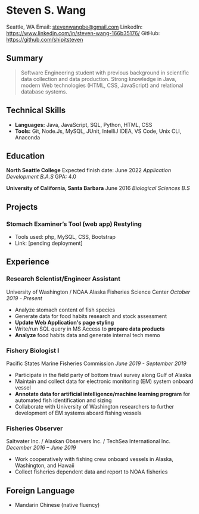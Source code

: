 # Steven S. Wang

Seattle, WA
Email: <stevenwangbe@gmail.com>
LinkedIn: <https://www.linkedin.com/in/steven-wang-166b35176/>
GitHub: <https://github.com/shipitsteven>

## Summary

> Software Engineering student with previous background in scientific data collection and data production. Strong knowledge in Java, modern Web technologies (HTML, CSS, JavaScript) and relational database systems.

## Technical Skills

- **Languages:** Java, JavaScript, SQL, Python, HTML, CSS
- **Tools:** Git, Node.Js, MySQL, JUnit, IntelliJ IDEA, VS Code, Unix CLI, Anaconda

## Education

**North Seattle College**
Expected finish date: June 2022
*Application Development B.A.S*
GPA: 4.0

**University of California, Santa Barbara**
June 2016
*Biological Sciences B.S*

## Projects

### Stomach Examiner’s Tool (web app) Restyling

- Tools used: php, MySQL, CSS, Bootstrap
- Link: [pending deployment]

## Experience

### Research Scientist/Engineer Assistant

University of Washington / NOAA Alaska Fisheries Science Center
*October 2019 - Present*

- Analyze stomach content of fish species
- Generate data for food habits research and stock assessment
- **Update Web Application's page styling**
- Write/run SQL query in MS Access to **prepare data products**
- **Analyze** food habits data and generate internal tech memo

### Fishery Biologist I

Pacific States Marine Fisheries Commission
*June 2019 - September 2019*

- Participate in the field party of bottom trawl survey along Gulf of Alaska
- Maintain and collect data for electronic monitoring (EM) system onboard vessel
- **Annotate data for artificial intelligence/machine learning program** for automated fish identification and sizing
- Collaborate with University of Washington researchers to further development of EM systems aboard fishing vessels

### Fisheries Observer

Saltwater Inc. / Alaskan Observers Inc. / TechSea International Inc.
*December 2016 – June 2019*

- Work cooperatively with fishing crew onboard vessels in Alaska, Washington, and Hawaii
- Collect fisheries dependent data and report to NOAA fisheries

## Foreign Language

- Mandarin Chinese (native fluency)
